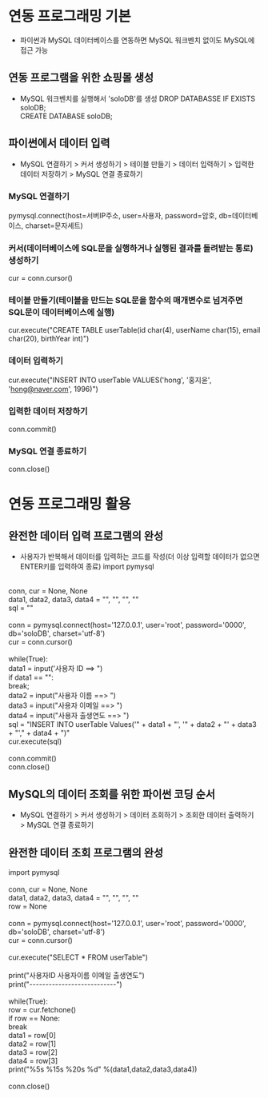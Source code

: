 # 연동 프로그래밍 기본
* 파이썬과 MySQL 데이터베이스를 연동하면 MySQL 워크벤치 없이도 MySQL에 접근 가능

## 연동 프로그램을 위한 쇼핑몰 생성
* MySQL 워크벤치를 실행해서 'soloDB'를 생성
DROP DATABASSE IF EXISTS soloDB;<br>
CREATE DATABASE soloDB;<br>

## 파이썬에서 데이터 입력
* MySQL 연결하기 > 커서 생성하기 > 테이블 만들기 > 데이터 입력하기 > 입력한 데이터 저장하기 > MySQL 연결 종료하기

### MySQL  연결하기
pymysql.connect(host=서버IP주소, user=사용자, password=암호, db=데이터베이스, charset=문자세트)<br>

### 커서(데이터베이스에 SQL문을 실행하거나 실행된 결과를 돌려받는 통로) 생성하기
cur = conn.cursor()<br>

### 테이블 만들기(테이블을 만드는 SQL문을 함수의 매개변수로 넘겨주면 SQL문이 데이터베이스에 실행)
cur.execute("CREATE TABLE userTable(id char(4), userName char(15), email char(20), birthYear int)")<br>

### 데이터 입력하기
cur.execute("INSERT INTO userTable VALUES('hong', '홍지윤', 'hong@naver.com', 1996)")<br>

### 입력한 데이터 저장하기
conn.commit()<br>

### MySQL 연결 종료하기
conn.close()<br>

# 연동 프로그래밍 활용

## 완전한 데이터 입력 프로그램의 완성
* 사용자가 반복해서 데이터를 입력하는 코드를 작성(더 이상 입력할 데이터가 없으면 ENTER키를 입력하여 종료)
import pymysql<br>
<br>
conn, cur = None, None<br>
data1, data2, data3, data4 = "", "", "", ""<br>
sql = ""<br>
<br>
conn = pymysql.connect(host='127.0.0.1', user='root', password='0000', db='soloDB', charset='utf-8')<br>
cur = conn.cursor()<br>
<br>
while(True):<br>
  data1 = input('사용자 ID ==> ")<br>
  if data1 == "":<br>
    break;<br>
  data2 = input("사용자 이름 ==> ")<br>
  data3 = input("사용자 이메일 ==> ")<br>
  data4 = input("사용자 출생연도 ==> ")<br>
  sql = "INSERT INTO userTable Values('" + data1 + "', '" + data2 + "' + data3 + "'," + data4 + ")"<br>
  cur.execute(sql)<br>
<br>
conn.commit()<br>
conn.close()<br>

## MySQL의 데이터 조회를 위한 파이썬 코딩 순서
* MySQL 연결하기 > 커서 생성하기 > 데이터 조회하기 > 조회한 데이터 출력하기 > MySQL 연결 종료하기

## 완전한 데이터 조회 프로그램의 완성
import pymysql<br>
<br>
conn, cur = None, None<br>
data1, data2, data3, data4 = "", "", "", ""<br>
row = None<br>
<br>
conn = pymysql.connect(host='127.0.0.1', user='root', password='0000', db='soloDB', charset='utf-8')<br>
cur = conn.cursor()<br>
<br>
cur.execute("SELECT * FROM userTable")<br>
<br>
print("사용자ID 사용자이름 이메일 출생연도")<br>
print("---------------------------")<br>
<br>
while(True):<br>
  row = cur.fetchone()<br>
  if row == None:<br>
    break<br>
  data1 = row[0]<br>
  data2 = row[1]<br>
  data3 = row[2]<br>
  data4 = row[3]<br>
  print("%5s %15s %20s %d" %(data1,data2,data3,data4))<br>
<br>
conn.close()<br>
  


